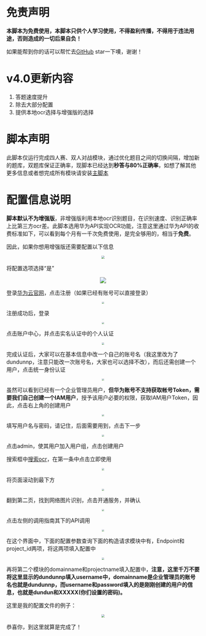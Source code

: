 # 免责声明
**本脚本为免费使用，本脚本只供个人学习使用，不得盈利传播，不得用于违法用途，否则造成的一切后果自负！**

如果能帮到你的话可以帮忙去[GitHub](https://github.com/dundunnp/hamibot-auto_xuexiqiangguo) star一下噢，谢谢！

# v4.0更新内容
1. 答题速度提升
2. 除去大部分配置
3. 提供本地ocr选择与增强版的选择

# 脚本声明
此脚本仅运行完成四人赛、双人对战模块，通过优化题目之间的切换间隔，增加新的题库，双题库保证正确率，现脚本已经达到**秒答与80%正确率**，如想了解其他更多信息或者想完成所有模块请安装[主脚本](https://hamibot.com/marketplace/aQlXd)

# 配置信息说明
**脚本默认不为增强版**，非增强版利用本地ocr识别题目，在识别速度、识别正确率上比第三方ocr差。此脚本选用华为API实现OCR功能，注意这里通过华为API的收费标准如下，可以看到每个月有一千次免费使用，是完全够用的，相当于**免费**。

因此，如果你想用增强版还需要配置以下信息

<div align=center><img src="https://usercontent.hamibot.com/avatars/ml/0/aQlXd/3.png" style="zoom:50%;" /></div>

将配置选项选择“是”
<div align=center><img src="https://usercontent.hamibot.com/screenshots/u/20211228/mPyOGc7ID67KV9q0UWUObCNR"/></div>

登录[华为云官网](https://www.huaweicloud.com/)，点击注册（如果已经有账号可以直接登录）

<div align=center><img src="https://usercontent.hamibot.com/avatars/ml/0/aQlXd/4.png" style="zoom: 33%;" /></div>

注册成功后，登录

<div align=center><img src="https://usercontent.hamibot.com/avatars/ml/0/aQlXd/5.png" style="zoom: 33%;" /></div>

点击账户中心，并点击实名认证中的个人认证

<div align=center><img src="https://usercontent.hamibot.com/avatars/ml/0/aQlXd/6.png" style="zoom: 33%;" /></div>

完成认证后，大家可以在基本信息中改一个自己的账号名（我这里改为了dundunnp，注意只能改一次账号名，大家也可以选择不改），而后还需创建一个用户，点击统一身份认证

<div align=center><img src="https://usercontent.hamibot.com/avatars/ml/0/aQlXd/7.png" style="zoom:33%;" /></div>

虽然可以看到已经有一个企业管理员用户，**但华为账号不支持获取帐号Token，需要我们自己创建一个IAM用户**，授予该用户必要的权限，获取IAM用户Token，因此，点击右上角的创建用户

<div align=center><img src="https://usercontent.hamibot.com/avatars/ml/0/aQlXd/8.png" style="zoom:33%;" /></div>

填写用户名与密码，请记住，后面需要用到，点击下一步

<div align=center><img src="https://usercontent.hamibot.com/avatars/ml/0/aQlXd/9.png" style="zoom:33%;" /></div>

点击admin，使其用户加入用户组，点击创建用户

搜索框中[搜索ocr](https://www.huaweicloud.com/s/JW9jciU)，在第一条中点击立即使用

<div align=center><img src="https://usercontent.hamibot.com/avatars/ml/0/aQlXd/10.png" style="zoom:33%;" /></div>

将页面滚动到最下方

<div align=center><img src="https://usercontent.hamibot.com/avatars/ml/0/aQlXd/11.png" style="zoom:33%;" /></div>

翻到第二页，找到网络图片识别，点击开通服务，并确认

<div align=center><img src="https://usercontent.hamibot.com/avatars/ml/0/aQlXd/12.png" style="zoom:33%;" /></div>

点击左侧的调用指南其下的API调用

<div align=center><img src="https://usercontent.hamibot.com/avatars/ml/0/aQlXd/13.png" style="zoom:33%;" /></div>

在这个界面中，下面的配置参数查询下面的构造请求模块中有，Endpoint和project_id两项，将这两项填入配置中

<div align=center><img src="https://usercontent.hamibot.com/avatars/ml/0/aQlXd/14.png" style="zoom:33%;" /></div>

再将第二个模块的domainname和projectname填入配置中，**注意，这里千万不要将这里显示的dundunnp填入username中，domainname是企业管理员的账号名也就是dundunnp，而username和password填入的是刚刚创建的用户的信息，也就是dundun和XXXXX(你们设置的密码)。**

这里是我的配置文件的例子：

<div align=center><img src="https://usercontent.hamibot.com/avatars/ml/0/aQlXd/15.png" style="zoom:50%;" /></div>

恭喜你，到这里就算是完成了！
